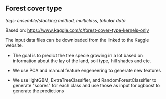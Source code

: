 ## Forest cover type

_tags: ensemble/stacking method, multiclass, tabular data_

Based on: https://www.kaggle.com/c/forest-cover-type-kernels-only

The input data files can be downloaded from the linked to the Kaggle website. 

- The goal is to predict the tree specie growing in a lot based on information about the lay of the land, soil type, hill shades and etc.

- We use PCA and manual feature engeneering to generate new features

- We use lightGBM, ExtraTreeClassifier, and RandomForestClassifier to generate "scores" for each class and use those as input for xgboost to generate the predictions
